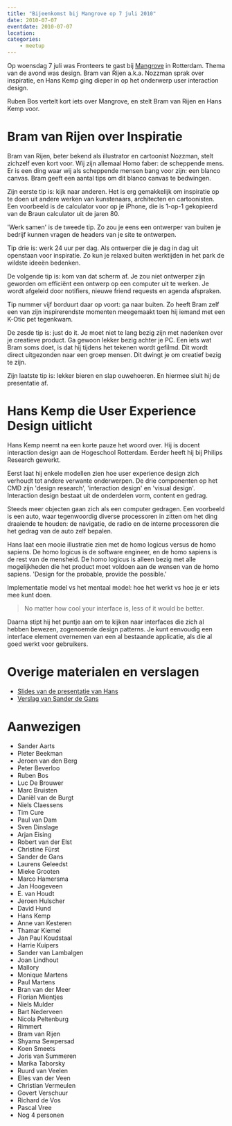 ```yaml
---
title: "Bijeenkomst bij Mangrove op 7 juli 2010"
date: 2010-07-07
eventdate: 2010-07-07
location: 
categories: 
    - meetup
---
```

Op woensdag 7 juli was Fronteers te gast bij [Mangrove](http://mangrove.nl) in Rotterdam. Thema van de avond was design. Bram van Rijen a.k.a. Nozzman sprak over inspiratie, en Hans Kemp ging dieper in op het onderwerp user interaction design.

Ruben Bos vertelt kort iets over Mangrove, en stelt Bram van Rijen en Hans Kemp voor.

# Bram van Rijen over Inspiratie

Bram van Rijen, beter bekend als illustrator en cartoonist Nozzman, stelt zichzelf even kort voor. Wij zijn allemaal Homo faber: de scheppende mens. Er is een ding waar wij als scheppende mensen bang voor zijn: een blanco canvas. Bram geeft een aantal tips om dit blanco canvas te bedwingen.

Zijn eerste tip is: kijk naar anderen. Het is erg gemakkelijk om inspiratie op te doen uit andere werken van kunstenaars, architecten en cartoonisten. Een voorbeeld is de calculator voor op je iPhone, die is 1-op-1 gekopieerd van de Braun calculator uit de jaren 80.

'Werk samen' is de tweede tip. Zo zou je eens een ontwerper van buiten je bedrijf kunnen vragen de headers van je site te ontwerpen.

Tip drie is: werk 24 uur per dag. Als ontwerper die je dag in dag uit openstaan voor inspiratie. Zo kun je relaxed buiten werktijden in het park de wildste ideeën bedenken.

De volgende tip is: kom van dat scherm af. Je zou niet ontwerper zijn geworden om efficiënt een ontwerp op een computer uit te werken. Je wordt afgeleid door notifiers, nieuwe friend requests en agenda afspraken.

Tip nummer vijf borduurt daar op voort: ga naar buiten. Zo heeft Bram zelf een van zijn inspirerendste momenten meegemaakt toen hij iemand met een K-Otic pet tegenkwam.

De zesde tip is: just do it. Je moet niet te lang bezig zijn met nadenken over je creatieve product. Ga gewoon lekker bezig achter je PC. Een iets wat Bram soms doet, is dat hij tijdens het tekenen wordt gefilmd. Dit wordt direct uitgezonden naar een groep mensen. Dit dwingt je om creatief bezig te zijn.

Zijn laatste tip is: lekker bieren en slap ouwehoeren. En hiermee sluit hij de presentatie af.

# Hans Kemp die User Experience Design uitlicht

Hans Kemp neemt na een korte pauze het woord over. Hij is docent interaction design aan de Hogeschool Rotterdam. Eerder heeft hij bij Philips Research gewerkt.

Eerst laat hij enkele modellen zien hoe user experience design zich verhoudt tot andere verwante onderwerpen. De drie componenten op het CMD zijn 'design research', 'interaction design' en 'visual design'. Interaction design bestaat uit de onderdelen vorm, content en gedrag.

Steeds meer objecten gaan zich als een computer gedragen. Een voorbeeld is een auto, waar tegenwoordig diverse processoren in zitten om het ding draaiende te houden: de navigatie, de radio en de interne processoren die het gedrag van de auto zelf bepalen.

Hans laat een mooie illustratie zien met de homo logicus versus de homo sapiens. De homo logicus is de software engineer, en de homo sapiens is de rest van de mensheid. De homo logicus is alleen bezig met alle mogelijkheden die het product moet voldoen aan de wensen van de homo sapiens. 'Design for the probable, provide the possible.'

Implementatie model vs het mentaal model: hoe het werkt vs hoe je er iets mee kunt doen.

> No matter how cool your interface is, less of it would be better.

Daarna stipt hij het puntje aan om te kijken naar interfaces die zich al hebben bewezen, zogenoemde design patterns. Je kunt eenvoudig een interface element overnemen van een al bestaande applicatie, als die al goed werkt voor gebruikers.



















# Overige materialen en verslagen

* [Slides van de presentatie van Hans](http://www.slideshare.net/hanskemp/user-experiencedesignfronteers)
* [Verslag van Sander de Gans](http://sanderdegans.blogspot.com/2010/07/een-letterlijk-kijkje-in-de-keuken-van.html)

# Aanwezigen

* Sander Aarts
* Pieter Beekman
* Jeroen van den Berg
* Peter Beverloo
* Ruben Bos
* Luc De Brouwer
* Marc Bruisten
* Daniël van de Burgt
* Niels Claessens
* Tim Cure
* Paul van Dam
* Sven Dinslage
* Arjan Eising
* Robert van der Elst
* Christine Fürst
* Sander de Gans
* Laurens Geleedst
* Mieke Grooten
* Marco Hamersma
* Jan Hoogeveen
* E. van Houdt
* Jeroen Hulscher
* David Hund
* Hans Kemp
* Anne van Kesteren
* Thamar Kiemel
* Jan Paul Koudstaal
* Harrie Kuipers
* Sander van Lambalgen
* Joan Lindhout
* Mallory
* Monique Martens
* Paul Martens
* Bran van der Meer
* Florian Mientjes
* Niels Mulder 
* Bart Nederveen
* Nicola Peltenburg
* Rimmert
* Bram van Rijen
* Shyama Sewpersad
* Koen Smeets
* Joris van Summeren
* Marika Taborsky
* Ruurd van Veelen
* Elles van der Veen
* Christian Vermeulen
* Govert Verschuur
* Richard de Vos
* Pascal Vree
* Nog 4 personen



